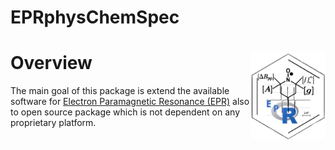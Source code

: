 EPRphysChemSpec
================

# Overview <img src="man/figures/logo.png" align="right" height="139"/>

The main goal of this package is extend the available software for
[Electron Paramagnetic Resonance
(EPR)](https://goldbook.iupac.org/terms/view/E02005) also to open source
package which is not dependent on any proprietary platform.

